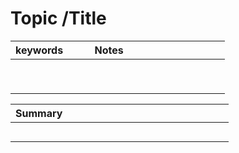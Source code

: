 # Topic /Title



| keywords  &nbsp; &nbsp; &nbsp; &nbsp; | Notes &nbsp; &nbsp; &nbsp; &nbsp; &nbsp; &nbsp; &nbsp; &nbsp; &nbsp; &nbsp; &nbsp; &nbsp; &nbsp; &nbsp; &nbsp; &nbsp; &nbsp; &nbsp;|
|:---------|-----------------------------:|
||
||
||
||
||
||
||
||
||

| Summary &nbsp; &nbsp;  &nbsp; &nbsp; &nbsp; &nbsp; &nbsp; &nbsp; &nbsp; &nbsp; &nbsp; &nbsp;&nbsp; &nbsp; &nbsp; &nbsp; &nbsp; &nbsp;&nbsp; &nbsp; &nbsp; &nbsp; &nbsp; &nbsp;&nbsp; &nbsp; &nbsp; &nbsp; &nbsp; &nbsp;&nbsp; &nbsp;|
|-------------------|
||
||
||
||
||
